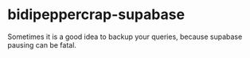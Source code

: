 # bidipeppercrap-supabase

Sometimes it is a good idea to backup your queries, because supabase pausing can be fatal.
